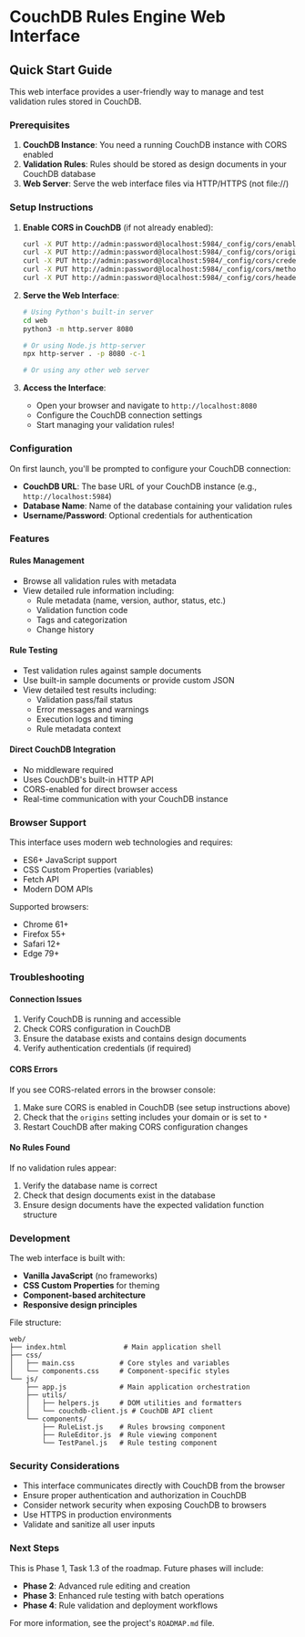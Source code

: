 # CouchDB Rules Engine Web Interface

## Quick Start Guide

This web interface provides a user-friendly way to manage and test validation rules stored in CouchDB.

### Prerequisites

1. **CouchDB Instance**: You need a running CouchDB instance with CORS enabled
2. **Validation Rules**: Rules should be stored as design documents in your CouchDB database
3. **Web Server**: Serve the web interface files via HTTP/HTTPS (not file://)

### Setup Instructions

1. **Enable CORS in CouchDB** (if not already enabled):
   ```bash
   curl -X PUT http://admin:password@localhost:5984/_config/cors/enable_cors -d '"true"'
   curl -X PUT http://admin:password@localhost:5984/_config/cors/origins -d '"*"'
   curl -X PUT http://admin:password@localhost:5984/_config/cors/credentials -d '"true"'
   curl -X PUT http://admin:password@localhost:5984/_config/cors/methods -d '"GET, PUT, POST, HEAD, DELETE"'
   curl -X PUT http://admin:password@localhost:5984/_config/cors/headers -d '"accept, authorization, content-type, origin, referer, x-csrf-token"'
   ```

2. **Serve the Web Interface**:
   ```bash
   # Using Python's built-in server
   cd web
   python3 -m http.server 8080
   
   # Or using Node.js http-server
   npx http-server . -p 8080 -c-1
   
   # Or using any other web server
   ```

3. **Access the Interface**:
   - Open your browser and navigate to `http://localhost:8080`
   - Configure the CouchDB connection settings
   - Start managing your validation rules!

### Configuration

On first launch, you'll be prompted to configure your CouchDB connection:

- **CouchDB URL**: The base URL of your CouchDB instance (e.g., `http://localhost:5984`)
- **Database Name**: Name of the database containing your validation rules
- **Username/Password**: Optional credentials for authentication

### Features

#### Rules Management
- Browse all validation rules with metadata
- View detailed rule information including:
  - Rule metadata (name, version, author, status, etc.)
  - Validation function code
  - Tags and categorization
  - Change history

#### Rule Testing
- Test validation rules against sample documents
- Use built-in sample documents or provide custom JSON
- View detailed test results including:
  - Validation pass/fail status
  - Error messages and warnings
  - Execution logs and timing
  - Rule metadata context

#### Direct CouchDB Integration
- No middleware required
- Uses CouchDB's built-in HTTP API
- CORS-enabled for direct browser access
- Real-time communication with your CouchDB instance

### Browser Support

This interface uses modern web technologies and requires:
- ES6+ JavaScript support
- CSS Custom Properties (variables)
- Fetch API
- Modern DOM APIs

Supported browsers:
- Chrome 61+
- Firefox 55+
- Safari 12+
- Edge 79+

### Troubleshooting

#### Connection Issues
1. Verify CouchDB is running and accessible
2. Check CORS configuration in CouchDB
3. Ensure the database exists and contains design documents
4. Verify authentication credentials (if required)

#### CORS Errors
If you see CORS-related errors in the browser console:
1. Make sure CORS is enabled in CouchDB (see setup instructions above)
2. Check that the `origins` setting includes your domain or is set to `*`
3. Restart CouchDB after making CORS configuration changes

#### No Rules Found
If no validation rules appear:
1. Verify the database name is correct
2. Check that design documents exist in the database
3. Ensure design documents have the expected validation function structure

### Development

The web interface is built with:
- **Vanilla JavaScript** (no frameworks)
- **CSS Custom Properties** for theming
- **Component-based architecture**
- **Responsive design principles**

File structure:
```
web/
├── index.html              # Main application shell
├── css/
│   ├── main.css           # Core styles and variables
│   └── components.css     # Component-specific styles
└── js/
    ├── app.js             # Main application orchestration
    ├── utils/
    │   ├── helpers.js     # DOM utilities and formatters
    │   └── couchdb-client.js # CouchDB API client
    └── components/
        ├── RuleList.js    # Rules browsing component
        ├── RuleEditor.js  # Rule viewing component
        └── TestPanel.js   # Rule testing component
```

### Security Considerations

- This interface communicates directly with CouchDB from the browser
- Ensure proper authentication and authorization in CouchDB
- Consider network security when exposing CouchDB to browsers
- Use HTTPS in production environments
- Validate and sanitize all user inputs

### Next Steps

This is Phase 1, Task 1.3 of the roadmap. Future phases will include:
- **Phase 2**: Advanced rule editing and creation
- **Phase 3**: Enhanced rule testing with batch operations
- **Phase 4**: Rule validation and deployment workflows

For more information, see the project's `ROADMAP.md` file.
